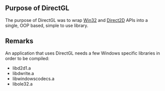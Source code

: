 ## Purpose of DirectGL
The purpose of DirectGL was to wrap [Win32](https://learn.microsoft.com/en-us/windows/win32/) and [Direct2D](https://learn.microsoft.com/en-us/windows/win32/direct2d/direct2d-portal) APIs into a single, OOP based, simple to use library.

## Remarks
An application that uses DirectGL needs a few Windows specific libraries in order to be compiled:
  - libd2d1.a
  - libdwrite.a
  - libwindowscodecs.a
  - libole32.a
